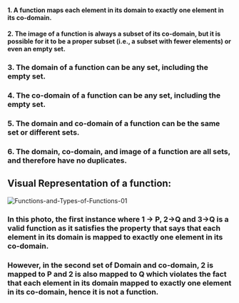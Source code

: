 #### 1.  A function maps each element in its domain to exactly one element in its co-domain.
    
#### 2.  The image of a function is always a subset of its co-domain, but it is possible for it to be a proper subset (i.e., a subset with fewer elements) or even an empty set.
    
### 3.  The domain of a function can be any set, including the empty set.
    
### 4.  The co-domain of a function can be any set, including the empty set.
    
### 5.  The domain and co-domain of a function can be the same set or different sets.
    
### 6.  The domain, co-domain, and image of a function are all sets, and therefore have no duplicates.

## Visual Representation of a function:

![Functions-and-Types-of-Functions-01](https://user-images.githubusercontent.com/124640512/218213990-214d89e9-00dc-43e5-a35f-589b041d780e.png)


### In this photo, the first instance where 1 -> P, 2->Q and 3->Q is a valid function as it satisfies the property that says that each element in its domain is mapped to exactly one element in its co-domain.

### However, in the second set of Domain and co-domain, 2 is mapped to P and 2 is also mapped to Q which violates the fact that each element in its domain mapped to exactly one element in its co-domain, hence it is not a function. 
